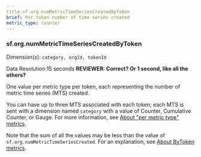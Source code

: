```yaml
---
title:sf.org.numMetricTimeSeriesCreatedByToken
brief: Per token number of time series created
metric_type: counter
---
```

### sf.org.numMetricTimeSeriesCreatedByToken


Dimension(s): `category, orgId, tokenId`

Data Resolution:15 seconds **REVIEWER: Correct? Or 1 second, like all the others?**

One value per metric type per token, each representing the number of metric time series (MTS) created.

You can have up to three MTS associated with each token; each MTS is sent with a dimension named  ``category`` with a value of Counter, Cumulative Counter, or Gauge. For more information, see [About "per metric type" metrics](../readme.md#about-per-metric-type-metrics).

Note that the sum of all the values may be less than the value of `sf.org.numMetricTimeSeriesCreated`. For an explanation, see [About ByToken metrics](../readme.md#about-bytoken-metrics).
